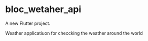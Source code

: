 # bloc_wetaher_api

A new Flutter project.

Weather applicatiuon for checcking the weather around the world
